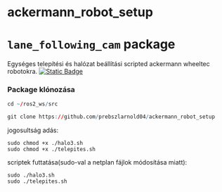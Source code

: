 # ackermann_robot_setup
# `lane_following_cam` package
Egységes telepítési és halózat beállítási scripted ackermann wheeltec robotokra.
[![Static Badge](https://img.shields.io/badge/ROS_2-Jazzy-34aec5)](https://docs.ros.org/en/jazzy/)

### Package klónozása
``` r
cd ~/ros2_ws/src
```
``` r
git clone https://github.com/prebszlarnold04/ackermann_robot_setup

```
jogosultság adás:
```
sudo chmod +x ./halo3.sh
sudo chmod +x ./telepites.sh
```
scriptek futtatása(sudo-val a netplan fájlok módosítása miatt):
```
sudo ./halo3.sh
sudo ./telepites.sh
```




